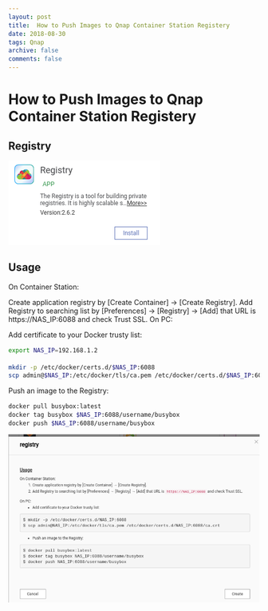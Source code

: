 ```yaml
---
layout: post
title:  How to Push Images to Qnap Container Station Registery
date: 2018-08-30
tags: Qnap
archive: false
comments: false
---
```

# How to Push Images to Qnap Container Station Registery

## Registry
<img src="/assets/images/registry_title.png" class="fit">

## Usage
On Container Station:

Create application registry by [Create Container] → [Create Registry].
Add Registry to searching list by [Preferences] → [Registry] → [Add] that URL is https://NAS_IP:6088 and check Trust SSL.
On PC:

Add certificate to your Docker trusty list:

```bash
export NAS_IP=192.168.1.2

mkdir -p /etc/docker/certs.d/$NAS_IP:6088
scp admin@$NAS_IP:/etc/docker/tls/ca.pem /etc/docker/certs.d/$NAS_IP:6088/ca.crt
```

Push an image to the Registry:

```bash
docker pull busybox:latest
docker tag busybox $NAS_IP:6088/username/busybox
docker push $NAS_IP:6088/username/busybox

```
<img src="/assets/images/registry_screenshot.png" class="fit">
